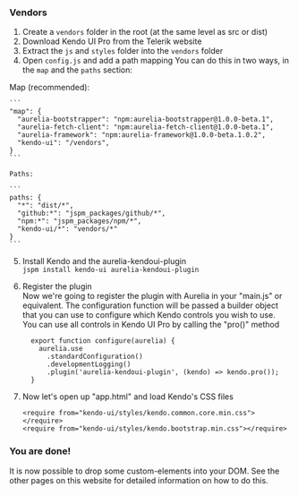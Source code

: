 ### Vendors

1. Create a `vendors` folder in the root (at the same level as src or dist)
2. Download Kendo UI Pro from the Telerik website
3. Extract the `js` and `styles` folder into the `vendors` folder
4. Open `config.js` and add a path mapping
  You can do this in two ways, in the `map` and the `paths` section:

  Map (recommended):

    ```
    "map": {
      "aurelia-bootstrapper": "npm:aurelia-bootstrapper@1.0.0-beta.1",
      "aurelia-fetch-client": "npm:aurelia-fetch-client@1.0.0-beta.1",
      "aurelia-framework": "npm:aurelia-framework@1.0.0-beta.1.0.2",
      "kendo-ui": "/vendors",
    }
    ```

    Paths:

    ```
    paths: {
      "*": "dist/*",
      "github:*": "jspm_packages/github/*",
      "npm:*": "jspm_packages/npm/*",
      "kendo-ui/*": "vendors/*"
    }
    ```

5. Install Kendo and the aurelia-kendoui-plugin  
`jspm install kendo-ui aurelia-kendoui-plugin`

6. Register the plugin  
Now we're going to register the plugin with Aurelia in your "main.js" or equivalent. The configuration function will be passed a builder object that you can use to configure which Kendo controls you wish to use. You can use all controls in Kendo UI Pro by calling the "pro()" method

    ```
      export function configure(aurelia) {
        aurelia.use
          .standardConfiguration()
          .developmentLogging()
          .plugin('aurelia-kendoui-plugin', (kendo) => kendo.pro());
      }
    ```

7. Now let's open up "app.html" and load Kendo's CSS files

    ```
    <require from="kendo-ui/styles/kendo.common.core.min.css"></require>
    <require from="kendo-ui/styles/kendo.bootstrap.min.css"></require>
    ```

### You are done!
It is now possible to drop some custom-elements into your DOM. See the other pages on this website for detailed information on how to do this.
